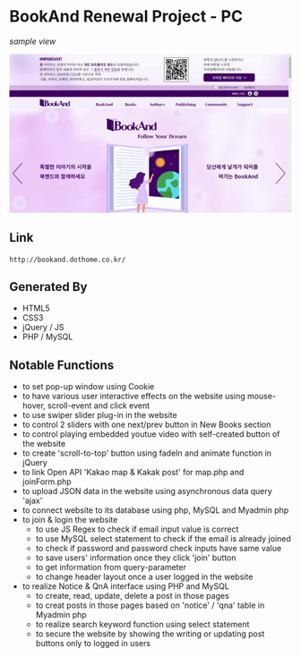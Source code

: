 # BookAnd Renewal Project - PC

*sample view*

<img src="bookand.gif" alt="bookand preview" />

## Link

    http://bookand.dothome.co.kr/

## Generated By

- HTML5
- CSS3
- jQuery / JS
- PHP / MySQL

## Notable Functions

- to set pop-up window using Cookie
- to have various user interactive effects on the website using mouse-hover, scroll-event and click event
- to use swiper slider plug-in in the website
- to control 2 sliders with one next/prev button in New Books section
- to control playing embedded youtue video with self-created button of the website
- to create 'scroll-to-top' button using fadeIn and animate function in jQuery
- to link Open API 'Kakao map & Kakak post' for map.php and joinForm.php
- to upload JSON data in the website using asynchronous data query 'ajax'
- to connect website to its database using php, MySQL and Myadmin php
- to join & login the website
    - to use JS Regex to check if email input value is correct
    - to use MySQL select statement to check if the email is already joined
    - to check if password and password check inputs have same value
    - to save users' information once they click 'join' button
    - to get information from query-parameter
    - to change header layout once a user logged in the website
- to realize Notice & QnA interface using PHP and MySQL
    - to create, read, update, delete a post in those pages
    - to creat posts in those pages based on 'notice' / 'qna' table in Myadmin php
    - to realize search keyword function using select statement
    - to secure the website by showing the writing or updating post buttons only to logged in users
